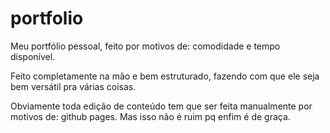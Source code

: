 # portfolio
Meu portfólio pessoal, feito por motivos de: comodidade e tempo disponível.

Feito completamente na mão e bem estruturado, fazendo com que ele seja bem versátil pra várias coisas.

Obviamente toda edição de conteúdo tem que ser feita manualmente por motivos de: github pages. Mas isso não é ruim pq enfim é de graça.
